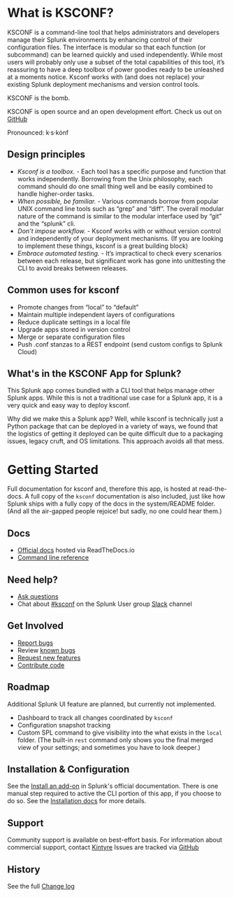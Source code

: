 
# What is KSCONF?

KSCONF is a command-line tool that helps administrators and developers manage their Splunk environments by enhancing control of their configuration files.  The interface is modular so that each function (or subcommand) can be learned quickly and used independently.  While most users will probably only use a subset of the total capabilities of this tool, it’s reassuring to have a deep toolbox of power goodies ready to be unleashed at a moments notice.  Ksconf works with (and does not replace) your existing Splunk deployment mechanisms and version control tools.

KSCONF is the bomb.

KSCONF is open source and an open development effort.  Check us out on [GitHub](https://github.com/Kintyre/ksconf#kintyres-splunk-configuration-tool)

Pronounced:   k·s·kȯnf

## Design principles

- *Ksconf is a toolbox.*  - Each tool has a specific purpose and function that works independently.  Borrowing from the Unix philosophy, each command should do one small thing well and be easily combined to handle higher-order tasks.
- *When possible, be familiar.* - Various commands borrow from popular UNIX command line tools such as “grep” and “diff”.  The overall modular nature of the command is similar to the modular interface used by “git” and the “splunk” cli.
- *Don’t impose workflow.* - Ksconf works with or without version control and independently of your deployment mechanisms.  (If you are looking to implement these things, ksconf is a great building block)
- *Embrace automated testing.* - It’s impractical to check every scenarios between each release, but significant work has gone into unittesting the CLI to avoid breaks between releases.

## Common uses for ksconf
- Promote changes from “local” to “default”
- Maintain multiple independent layers of configurations
- Reduce duplicate settings in a local file
- Upgrade apps stored in version control
- Merge or separate configuration files
- Push .conf stanzas to a REST endpoint (send custom configs to Splunk Cloud)

## What's in the KSCONF App for Splunk?

This Splunk app comes bundled with a CLI tool that helps manage other Splunk apps.  While this is not a traditional use case for a Splunk app, it is a very quick and easy way to deploy ksconf.

Why did we make this a Splunk app?   Well, while ksconf is technically just a Python package that can be deployed in a variety of ways, we found that the logistics of getting it deployed can be quite difficult due to a packaging issues, legacy cruft, and OS limitations.  This approach avoids all that mess.


# Getting Started

Full documentation for ksconf and, therefore this app, is hosted at read-the-docs.  A full copy of the `ksconf` documentation is also included, just like how Splunk ships with a fully copy of the docs in the system/README folder.  (And all the air-gapped people rejoice! but sadly, no one could hear them.)


## Docs

  * [Official docs](https://ksconf.readthedocs.io/en/latest/) hosted via ReadTheDocs.io
  * [Command line reference](https://ksconf.readthedocs.io/en/latest/cmd.html)

## Need help?

 * [Ask questions](https://github.com/Kintyre/ksconf/issues/new?labels=question)
 * Chat about [#ksconf](https://slack.com/app_redirect?channel=CDVT14KUN) on the Splunk User group [Slack](https://splunk-usergroups.slack.com) channel

## Get Involved

 * [Report bugs](https://github.com/Kintyre/ksconf/issues/new?template=bug.md)
 * Review [known bugs](https://github.com/Kintyre/ksconf/labels/bug)
 * [Request new features](https://github.com/Kintyre/ksconf/issues/new?template=feature-request.md&labels=enhancement)
 * [Contribute code](https://ksconf.readthedocs.io/en/latest/devel.html#contributing)

## Roadmap

Additional Splunk UI feature are planned, but currently not implemented.

 * Dashboard to track all changes coordinated by `ksconf`
 * Configuration snapshot tracking
 * Custom SPL command to give visibility into the what exists in the `local` folder.  (The built-in `rest` command only shows you the final merged view of your settings; and sometimes you have to look deeper.)

## Installation & Configuration

See the [Install an add-on](https://docs.splunk.com/Documentation/AddOns/released/Overview/Singleserverinstall) in Splunk's official documentation.  There is one manual step required to active the CLI portion of this app, if you choose to do so.  See the [Installation docs](https://ksconf.readthedocs.io/en/latest/install.html) for more details.

## Support

Community support is available on best-effort basis.  For information about commercial support, contact [Kintyre](mailto:hello@kintyre.co)
Issues are tracked via [GitHub](https://github.com/Kintyre/ksconf/issues)

## History
See the full [Change log](https://ksconf.readthedocs.io/en/latest/changelog.html)
